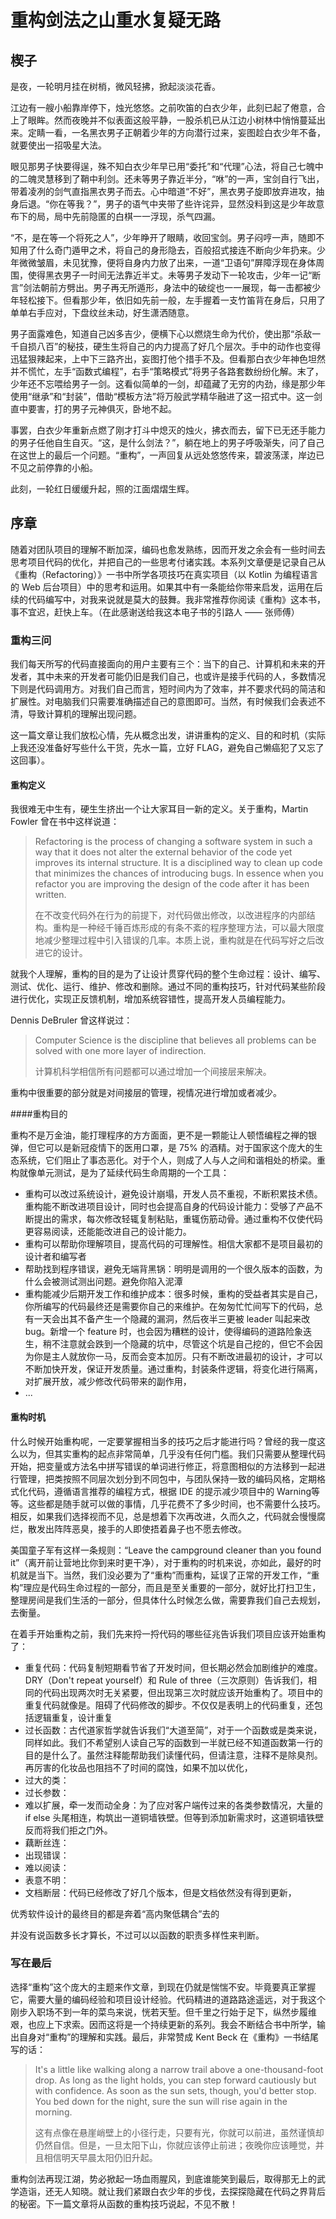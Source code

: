 # 重构剑法之山重水复疑无路

## 楔子

是夜，一轮明月挂在树梢，微风轻拂，掀起淡淡花香。

江边有一艘小船靠岸停下，烛光悠悠。之前吹笛的白衣少年，此刻已起了倦意，合上了眼眸。然而夜晚并不似表面这般平静，一股杀机已从江边小树林中悄悄蔓延出来。定睛一看，一名黑衣男子正朝着少年的方向潜行过来，妄图趁白衣少年不备，就要使出一招吸星大法。

眼见那男子快要得逞，殊不知白衣少年早已用“委托”和“代理”心法，将自己七魄中的二魄灵慧移到了鞘中利剑。还未等男子靠近半分，“咻”的一声，宝剑自行飞出，带着凌冽的剑气直指黑衣男子而去。心中暗道“不好”，黑衣男子旋即放弃进攻，抽身后退。“你在等我？”，男子的语气中夹带了些许诧异，显然没料到这是少年故意布下的局，局中先前隐匿的白棋一一浮现，杀气四漏。

“不，是在等一个将死之人”，少年睁开了眼睛，收回宝剑。男子闷哼一声，随即不知用了什么奇门遁甲之术，将自己的身形隐去，百般招式接连不断向少年扔来。少年微微皱眉，未见犹豫，便将自身内力放了出来，一道“卫语句”屏障浮现在身体周围，使得黑衣男子一时间无法靠近半丈。未等男子发动下一轮攻击，少年一记“断言”剑法朝前方劈出。男子再无所遁形，身法中的破绽也一一展现，每一击都被少年轻松接下。但看那少年，依旧如先前一般，左手握着一支竹笛背在身后，只用了单单右手应对，下盘纹丝未动，好生潇洒随意。

男子面露难色，知道自己凶多吉少，便横下心以燃烧生命为代价，使出那“杀敌一千自损八百”的秘技，硬生生将自己的内力提高了好几个层次。手中的动作也变得迅猛狠辣起来，上中下三路齐出，妄图打他个措手不及。但看那白衣少年神色坦然并不慌忙，左手“函数式编程”，右手“策略模式”将男子各路套数纷纷化解。末了，少年还不忘喂给男子一剑。这看似简单的一剑，却蕴藏了无穷的内劲，缘是那少年使用“继承”和“封装”，借助“模板方法”将万般武学精华融进了这一招式中。这一剑直中要害，打的男子元神俱灭，卧地不起。

事罢，白衣少年重新点燃了刚才打斗中熄灭的烛火，拂衣而去，留下已无还手能力的男子任他自生自灭。“这，是什么剑法？”，躺在地上的男子呼吸渐失，问了自己在这世上的最后一个问题。“重构”，一声回复从远处悠悠传来，碧波荡漾，岸边已不见之前停靠的小船。

此刻，一轮红日缓缓升起，照的江面熠熠生辉。

## 序章

随着对团队项目的理解不断加深，编码也愈发熟练，因而开发之余会有一些时间去思考项目代码的优化，并把自己的一些思考付诸实践。本系列文章便是记录自己从《重构（Refactoring）》一书中所学各项技巧在真实项目（以 Kotlin 为编程语言的 Web 后台项目）中的思考和运用。如果其中有一条能给你带来启发，运用在后续的代码编写中，对我来说就是莫大的鼓舞。我非常推荐你阅读《重构》这本书，事不宜迟，赶快上车。（在此感谢送给我这本电子书的引路人 —— 张师傅）

### 重构三问

我们每天所写的代码直接面向的用户主要有三个：当下的自己、计算机和未来的开发者，其中未来的开发者可能仍旧是我们自己，也或许是接手代码的人，多数情况下则是代码调用方。对我们自己而言，短时间内为了效率，并不要求代码的简洁和扩展性。对电脑我们只需要准确描述自己的意图即可。当然，有时候我们会表述不清，导致计算机的理解出现问题。

这一篇文章让我们放松心情，先从概念出发，讲讲重构的定义、目的和时机（实际上我还没准备好写些什么干货，先水一篇，立好 FLAG，避免自己懒癌犯了又忘了这回事）。

#### 重构定义

我很难无中生有，硬生生挤出一个让大家耳目一新的定义。关于重构，Martin  Fowler 曾在书中这样说道：

> Refactoring is the process of changing a software system in such a way that it does not alter the external behavior of the code yet improves its internal structure. It is a disciplined way to clean up code that minimizes the chances of introducing bugs. In essence when you refactor you are improving the design of the code after it has been written.
>
> 在不改变代码外在行为的前提下，对代码做出修改，以改进程序的内部结构。重构是一种经千锤百炼形成的有条不紊的程序整理方法，可以最大限度地减少整理过程中引入错误的几率。本质上说，重构就是在代码写好之后改进它的设计。

就我个人理解，重构的目的是为了让设计贯穿代码的整个生命过程：设计、编写、测试、优化、运行、维护、修改和删除。通过不同的重构技巧，针对代码某些阶段进行优化，实现正反馈机制，增加系统容错性，提高开发人员编程能力。

Dennis DeBruler 曾这样说过：

> Computer Science is the discipline that believes all problems can be solved with one more layer of indirection. 
>
> 计算机科学相信所有问题都可以通过增加一个间接层来解决。

重构中很重要的部分就是对间接层的管理，视情况进行增加或者减少。

####重构目的

重构不是万金油，能打理程序的方方面面，更不是一颗能让人顿悟编程之禅的银弹，但它可以是新冠疫情下的医用口罩，是 75% 的酒精。对于国家这个庞大的生态系统，它们阻止了事态恶化。对于个人，则成了人与人之间和谐相处的桥梁。重构就像单元测试，是为了延续代码生命周期的一个工具：

- 重构可以改过系统设计，避免设计崩塌，开发人员不重视，不断积累技术债。重构能不断改进项目设计，同时也会提高自身的代码设计能力：受够了产品不断提出的需求，每次修改轻辄复制粘贴，重辄伤筋动骨。通过重构不仅使代码更容易阅读，还能能改进自己的设计能力。 
- 重构可以帮助你理解项目，提高代码的可理解性。相信大家都不是项目最初的设计者和编写者
- 帮助找到程序错误，避免无端背黑锅：明明是调用的一个很久版本的函数，为什么会被测试测出问题。避免你陷入泥潭
- 重构能减少后期开发工作和维护成本：很多时候，重构的受益者其实是自己，你所编写的代码最终还是需要你自己的来维护。在匆匆忙忙间写下的代码，总有一天会出其不备产生一个隐藏的漏洞，然后夜半三更被 leader 叫起来改 bug。新增一个 feature 时，也会因为糟糕的设计，使得编码的道路险象迭生，稍不注意就会跌到一个隐藏的坑中，尽管这个坑是自己挖的，但它不会因为你是主人就放你一马，反而会变本加厉。只有不断改进最初的设计，才可以不断加快开发，保证开发质量。通过重构，封装条件逻辑，将变化进行隔离，对扩展开放，减少修改代码带来的副作用，
- ...

#### 重构时机

什么时候开始重构呢，一定要掌握相当多的技巧之后才能进行吗？曾经的我一度这么以为，但其实重构的起点非常简单，几乎没有任何门槛。我们只需要从整理代码开始，把变量或方法名中拼写错误的单词进行修正，将意图相似的方法移到一起进行管理，把类按照不同层次划分到不同包中，与团队保持一致的编码风格，定期格式化代码，遵循语言推荐的编程方式，根据 IDE 的提示减少项目中的 Warning等等。这些都是随手就可以做的事情，几乎花费不了多少时间，也不需要什么技巧。相反，如果我们选择视而不见，总是想着下次再改进，久而久之，代码就会慢慢腐烂，散发出阵阵恶臭，接手的人即使捂着鼻子也不愿去修改。

美国童子军有这样一条规则：“Leave the campground cleaner than you found it”（离开前让营地比你到来时更干净），对于重构的时机来说，亦如此，最好的时机就是当下。当然，我们没必要为了“重构”而重构，延误了正常的开发工作，“重构”理应是代码生命过程的一部分，而且是至关重要的一部分，就好比打扫卫生，整理房间是我们生活的一部分，但具体什么时候怎么做，需要靠我们自己去规划，去衡量。

在着手开始重构之前，我们先来捋一捋代码的哪些征兆告诉我们项目应该开始重构了：

- 重复代码：代码复制短期看节省了开发时间，但长期必然会加剧维护的难度。DRY（Don't repeat yourself）和 Rule of three（三次原则）告诉我们，相同的代码出现两次时无关紧要，但出现第三次时就应该开始重构了。项目中的重复代码就像是。阻碍了代码修改的脚步。不仅仅是表明上的代码重复，还包括逻辑重复，设计重复
- 过长函数：古代道家哲学就告诉我们“大道至简”，对于一个函数或是类来说，同样如此。我们不希望别人读自己写的函数到一半就已经不知道函数第一行的目的是什么了。虽然注释能帮助我们读懂代码，但请注意，注释不是除臭剂。再厉害的化妆品也阻挡不了时间的腐蚀，如果不加以优化，
- 过大的类：
- 过长参数：
- 难以扩展，牵一发而动全身：为了应对客户端传过来的各类参数情况，大量的 if else 头尾相连，构筑出一道铜墙铁壁。但等到添加新需求时，这道铜墙铁壁反而将我们拒之门外。
- 藕断丝连：
- 出现错误：
- 难以阅读：
- 表意不明：
- 文档断层：代码已经修改了好几个版本，但是文档依然没有得到更新，

优秀软件设计的最终目的都是奔着“高内聚低耦合”去的

并没有说函数多长才算长，不过可以以函数的职责多样性来判断。



### 写在最后

选择“重构”这个庞大的主题来作文章，到现在仍就是惴惴不安。毕竟要真正掌握它，需要大量的编码经验和项目设计经验。代码精进的道路路途遥远，对于我这个刚步入职场不到一年的菜鸟来说，恍若天堑。但千里之行始于足下，纵然步履维艰，也应上下求索。因而这将是一个持续更新的系列。我会不断结合书中所学，输出自身对“重构”的理解和实践。最后，非常赞成 Kent Beck 在《重构》一书结尾写的话：

> It's a little like walking along a narrow trail above a one-thousand-foot drop. As long as the light holds, you can step forward cautiously but with confidence. As soon as the sun sets, though, you'd better stop. You bed down for the night, sure the sun will rise again in the morning.
>
> 这有点像在悬崖峭壁上的小径行走，只要有光，你就可以前进，虽然谨慎却仍然自信。但是，一旦太阳下山，你就应该停止前进；夜晚你应该睡觉，并且相信明天早晨太阳仍旧升起。

重构剑法再现江湖，势必掀起一场血雨腥风，到底谁能笑到最后，取得那无上的武学造诣，还无人知晓。就让我们紧跟白衣少年的步伐，去探探隐藏在代码之界背后的秘密。下一篇文章将从函数的重构技巧说起，不见不散！

